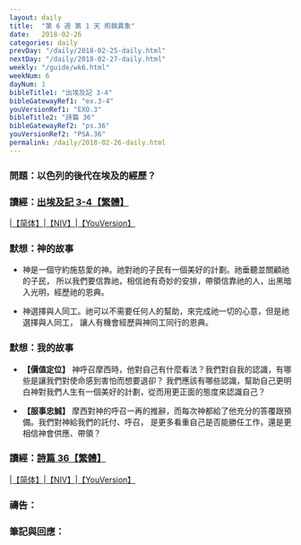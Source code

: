 ```yaml
---
layout: daily
title:  "第 6 週 第 1 天 荊棘異象"
date:   2018-02-26
categories: daily
prevDay: "/daily/2018-02-25-daily.html"
nextDay: "/daily/2018-02-27-daily.html"
weekly: "/guide/wk6.html"
weekNum: 6
dayNum: 1
bibleTitle1: "出埃及記 3-4"
bibleGatewayRef1: "ex.3-4"
youVersionRef1: "EXO.3"
bibleTitle2: "詩篇 36"
bibleGatewayRef2: "ps.36"
youVersionRef2: "PSA.36"
permalink: /daily/2018-02-26-daily.html
---
```


### 問題：以色列的後代在埃及的經歷？

### 讀經：[出埃及記 3-4【繁體】](https://www.biblegateway.com/passage/?search=ex.3-4&version=CUVMPT)

|[【简体】](https://www.biblegateway.com/passage/?search=ex.3-4&version=CUVMPS)|[【NIV】](https://www.biblegateway.com/passage/?search=ex.3-4&version=NIV)|[【YouVersion】](https://www.bible.com/zh-TW/bible/46/EXO.3.CUNP)

### 默想：神的故事
+ 神是一個守約施慈愛的神。祂對祂的子民有一個美好的計劃。祂垂聽並關顧祂的子民，
所以我們要信靠祂，相信祂有奇妙的安排，帶領信靠祂的人，出黑暗入光明，經歷祂的恩典。

+ 神選擇與人同工。祂可以不需要任何人的幫助，來完成祂一切的心意，但是祂選擇與人同工，
讓人有機會經歷與神同工同行的恩典。

### 默想：我的故事
+ **【價值定位】** 神呼召摩西時，他對自己有什麼看法？我們對自我的認識，有哪些是讓我們對使命感到害怕而想要退卻？
我們應該有哪些認識，幫助自己更明白神對我們人生有一個美好的計劃，從而用更正面的態度來認識自己？

+ **【服事忠誠】** 摩西對神的呼召一再的推辭，而每次神都給了他充分的答覆跟預備。我們對神給我們的託付、呼召，
是更多看重自己是否能勝任工作，還是更相信神會供應、帶領？

### 讀經：[詩篇 36【繁體】](https://www.biblegateway.com/passage/?search=ps.36&version=CUVMPT)

|[【简体】](https://www.biblegateway.com/passage/?search=ps.36&version=CUVMPS)|[【NIV】](https://www.biblegateway.com/passage/?search=ps.36&version=NIV)|[【YouVersion】](https://www.bible.com/zh-TW/bible/46/PSA.36.CUNP)

### 禱告：

### 筆記與回應：
